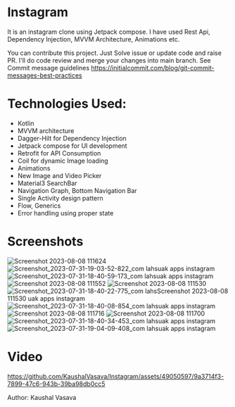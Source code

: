 # Instagram
It is an instagram clone using Jetpack compose. I have used Rest Api, Dependency Injection, MVVM Architecture, Animations etc.

You can contribute this project. Just Solve issue or update code and raise PR. I'll do code review and merge your changes into main branch.
See Commit message guidelines https://initialcommit.com/blog/git-commit-messages-best-practices

# Technologies Used:
- Kotlin
- MVVM architecture
- Dagger-Hilt for Dependency Injection
- Jetpack compose for UI development
- Retrofit for API Consumption
- Coil for dynamic Image loading
- Animations
- New Image and Video Picker
- Material3 SearchBar
- Navigation Graph, Bottom Navigation Bar
- Single Activity design pattern
- Flow, Generics
- Error handling using proper state

# Screenshots
![Screenshot 2023-08-08 111624](https://github.com/KaushalVasava/Instagram/assets/49050597/3dae51f4-29e5-4fc5-aacf-b80ce091e380)
![Screenshot_2023-07-31-19-03-52-822_com lahsuak apps instagram](https://github.com/KaushalVasava/Instagram/assets/49050597/1e920280-f539-4e50-a8c5-50e4eb874b21)
![Screenshot_2023-07-31-18-40-59-173_com lahsuak apps instagram](https://github.com/KaushalVasava/Instagram/assets/49050597/a472f44c-1345-4234-a684-39d3d6ea4e32)
![Screenshot 2023-08-08 111552](https://github.com/KaushalVasava/Instagram/assets/49050597/1d129b83-3d19-40cb-ad59-fe9638bc5eed)
![Screenshot 2023-08-08 111530](https://github.com/KaushalVasava/Instagram/assets/49050597/6e85659a-ea9a-4bcc-a125-4ae8c2f8346e)
![Screenshot_2023-07-31-18-40-22-775_com lahs![Screenshot 2023-08-08 111530](https://github.com/KaushalVasava/Instagram/assets/49050597/34b93a46-8f70-43aa-a13e-f8b3c359eba4)
uak apps instagram](https://github.com/KaushalVasava/Instagram/assets/49050597/87addb83-8d6d-4ee9-a5e6-5f2b064888f1)
![Screenshot_2023-07-31-18-40-08-854_com lahsuak apps instagram](https://github.com/KaushalVasava/Instagram/assets/49050597/a0699002-e3ad-40be-80a2-05eb7e379ae5)
![Screenshot 2023-08-08 111716](https://github.com/KaushalVasava/Instagram/assets/49050597/1b3ac9bc-6da5-4f9c-a826-49e1e584dbbb)
![Screenshot 2023-08-08 111700](https://github.com/KaushalVasava/Instagram/assets/49050597/19f75480-b863-4f31-adf4-61d86f717f6f)
![Screenshot_2023-07-31-18-40-34-453_com lahsuak apps instagram](https://github.com/KaushalVasava/Instagram/assets/49050597/baf58bae-7d30-476f-8327-a60c64fa4bdb)
![Screenshot_2023-07-31-19-04-09-408_com lahsuak apps instagram](https://github.com/KaushalVasava/Instagram/assets/49050597/716913b2-b8a4-4cef-a9b0-4f61014d71f5)

# Video

https://github.com/KaushalVasava/Instagram/assets/49050597/9a3714f3-7899-47c6-943b-39ba98db0cc5


Author: Kaushal Vasava



